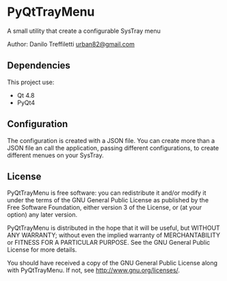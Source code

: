 # PyQtTrayMenu
A small utility that create a configurable SysTray menu

Author: Danilo Treffiletti <urban82@gmail.com>

## Dependencies
This project use:
* Qt 4.8
* PyQt4

## Configuration
The configuration is created with a JSON file. You can create more than a JSON file an call the application, passing different configurations, to create different menues on your SysTray.

## License
PyQtTrayMenu is free software: you can redistribute it and/or modify
it under the terms of the GNU General Public License as published by
the Free Software Foundation, either version 3 of the License, or
(at your option) any later version.

PyQtTrayMenu is distributed in the hope that it will be useful,
but WITHOUT ANY WARRANTY; without even the implied warranty of
MERCHANTABILITY or FITNESS FOR A PARTICULAR PURPOSE. See the
GNU General Public License for more details.

You should have received a copy of the GNU General Public License
along with PyQtTrayMenu. If not, see http://www.gnu.org/licenses/.
